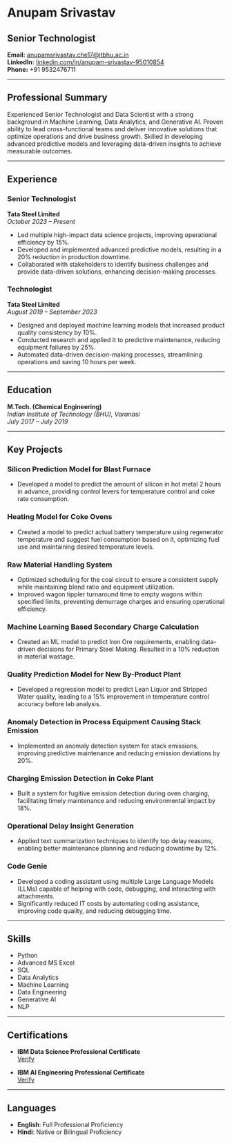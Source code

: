 # Anupam Srivastav
## Senior Technologist 
 
**Email:** anupamsrivastav.che17@itbhu.ac.in  
**LinkedIn:** [linkedin.com/in/anupam-srivastav-95010854](https://www.linkedin.com/in/anupam-srivastav-95010854)  
**Phone:** +91 9532476711

---

## Professional Summary

Experienced Senior Technologist and Data Scientist with a strong background in Machine Learning, Data Analytics, and Generative AI. Proven ability to lead cross-functional teams and deliver innovative solutions that optimize operations and drive business growth. Skilled in developing advanced predictive models and leveraging data-driven insights to achieve measurable outcomes.

---

## Experience

### Senior Technologist
**Tata Steel Limited**  
*October 2023 – Present*

- Led multiple high-impact data science projects, improving operational efficiency by 15%.
- Developed and implemented advanced predictive models, resulting in a 20% reduction in production downtime.
- Collaborated with stakeholders to identify business challenges and provide data-driven solutions, enhancing decision-making processes.

### Technologist
**Tata Steel Limited**  
*August 2019 – September 2023*

- Designed and deployed machine learning models that increased product quality consistency by 10%.
- Conducted research and applied it to predictive maintenance, reducing equipment failures by 25%.
- Automated data-driven decision-making processes, streamlining operations and saving 10 hours per week.

---

## Education

**M.Tech. (Chemical Engineering)**  
*Indian Institute of Technology (BHU), Varanasi*  
*July 2017 – July 2019*

---

## Key Projects

### Silicon Prediction Model for Blast Furnace
- Developed a model to predict the amount of silicon in hot metal 2 hours in advance, providing control levers for temperature control and coke rate consumption.

### Heating Model for Coke Ovens
- Created a model to predict actual battery temperature using regenerator temperature and suggest fuel consumption based on it, optimizing fuel use and maintaining desired temperature levels.

### Raw Material Handling System
- Optimized scheduling for the coal circuit to ensure a consistent supply while maintaining blend ratio and equipment utilization.
- Improved wagon tippler turnaround time to empty wagons within specified limits, preventing demurrage charges and ensuring operational efficiency.

### Machine Learning Based Secondary Charge Calculation
- Created an ML model to predict Iron Ore requirements, enabling data-driven decisions for Primary Steel Making. Resulted in a 10% reduction in material wastage.

### Quality Prediction Model for New By-Product Plant
- Developed a regression model to predict Lean Liquor and Stripped Water quality, leading to a 15% improvement in temperature control accuracy before lab analysis.

### Anomaly Detection in Process Equipment Causing Stack Emission
- Implemented an anomaly detection system for stack emissions, improving predictive maintenance and reducing emission deviations by 20%.

### Charging Emission Detection in Coke Plant
- Built a system for fugitive emission detection during oven charging, facilitating timely maintenance and reducing environmental impact by 18%.

### Operational Delay Insight Generation
- Applied text summarization techniques to identify top delay reasons, enabling better maintenance planning and reducing downtime by 12%.

### Code Genie
- Developed a coding assistant using multiple Large Language Models (LLMs) capable of helping with code, debugging, and interacting with attachments.
- Significantly reduced IT costs by automating coding assistance, improving code quality, and reducing debugging time.

---

## Skills

- Python
- Advanced MS Excel
- SQL
- Data Analytics
- Machine Learning
- Data Engineering
- Generative AI
- NLP

---

## Certifications

- **IBM Data Science Professional Certificate**  
  [Verify](https://coursera.org/verify/professional-cert/LAN7SWDL5CPP)
  
- **IBM AI Engineering Professional Certificate**  
  [Verify](https://www.credly.com/badges/f8a7c3f6-c5d2-4dbe-8928-2dfe19b3f5f0/public_url)

---

## Languages

- **English**: Full Professional Proficiency
- **Hindi**: Native or Bilingual Proficiency

